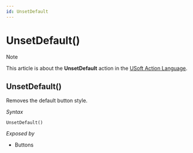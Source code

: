 ```yaml
---
id: UnsetDefault
---
```


# UnsetDefault()



> [!NOTE]
> This article is about the **UnsetDefault** action in the [USoft Action Language](/docs/Task%20flow/Action%20Language%20reference/USoft%20Action%20Language.md).

## **UnsetDefault()**

Removes the default button style.

*Syntax*

```
UnsetDefault()
```

*Exposed by*

- Buttons